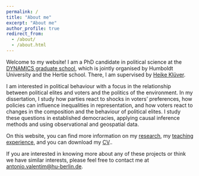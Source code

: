 ```yaml
---
permalink: /
title: "About me"
excerpt: "About me"
author_profile: true
redirect_from: 
  - /about/
  - /about.html
---
```

Welcome to my website!
I am a PhD candidate in political science at the [DYNAMICS graduate school](https://www.sowi.hu-berlin.de/en/dynamics/about), which is jointly organised by Humboldt University and the Hertie school. There, I am supervised by [Heike Klüver](http://www.heike-kluever.com/).

I am interested in political behaviour with a focus in the relationship between political elites and voters and the politics of the environment. In my dissertation, I study how parties react to shocks in voters’ preferences, how policies can influence inequalities in representation, and how voters react to changes in the composition and the behaviour of political elites. I study these questions in established democracies, applying causal inference methods and using observational and geospatial data.

On this website, you can find more information on my [research](http://antoniovalentim.github.io/research/), my [teaching experience](http://antoniovalentim.github.io/teaching/), and you can download my [CV](/files/AValentim_CV_March21.pdf)..

If you are interested in knowing more about any of these projects or think we have similar interests, please feel free to contact me at [antonio.valentim@hu-berlin.de](mailto:antonio.valentim@hu-berlin.de).

